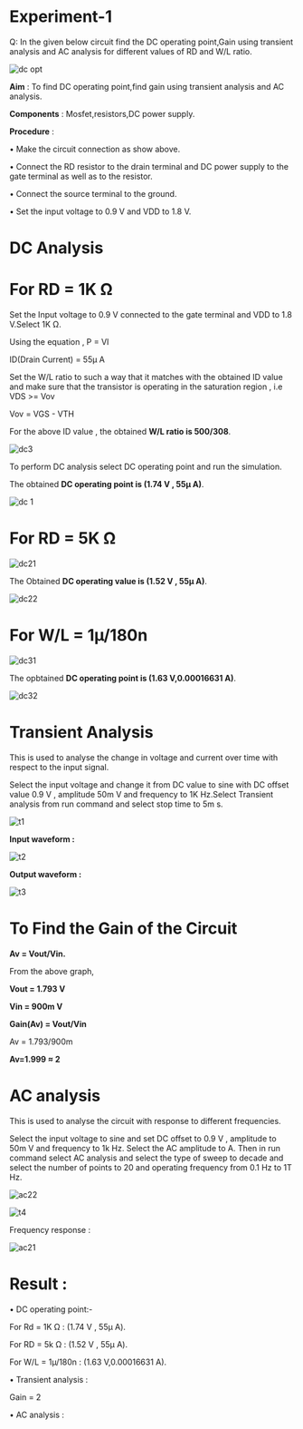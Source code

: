 # Experiment-1

Q: In the given below circuit find the DC operating point,Gain using transient analysis and AC analysis for different values of RD and W/L ratio.

![dc opt](https://github.com/user-attachments/assets/f3a5e0b0-b36c-4b9e-83ab-77ce82b5c2bc)

**Aim** : To find DC operating point,find gain using transient analysis and AC analysis.

**Components** : Mosfet,resistors,DC power supply.

**Procedure** :

• Make the circuit connection as show above.

• Connect the RD resistor to the drain terminal and DC power supply to the gate terminal as well as to the resistor.

• Connect the source terminal to the ground.

• Set the input voltage to 0.9 V and VDD to 1.8 V.

# DC Analysis

# For RD = 1K Ω
Set the Input voltage to 0.9 V connected to the gate terminal and VDD to 1.8 V.Select 1K Ω.

Using the equation , P = VI 

ID(Drain Current) = 55µ A

Set the W/L ratio to such a way that it matches with the obtained ID value and make sure that the transistor is operating in the saturation region , i.e VDS >= Vov 

Vov = VGS - VTH

For the above ID value , the obtained **W/L ratio is 500/308**.

![dc3](https://github.com/user-attachments/assets/ed317ed3-6cd0-4471-8f0d-d522be2ebb4a)

To perform DC analysis select DC operating point and run the simulation.

The obtained **DC operating point is (1.74 V , 55µ A)**.

![dc 1](https://github.com/user-attachments/assets/d3d75b10-c8e8-4850-8024-e2d208245512)

# For RD = 5K Ω

![dc21](https://github.com/user-attachments/assets/8c3287c5-7955-4e61-b5f3-7efeb8afd642)

The Obtained **DC operating value is (1.52 V , 55µ A)**.

![dc22](https://github.com/user-attachments/assets/09936f8c-8bde-428b-8425-0c6abd105910)

# For W/L = 1µ/180n 

![dc31](https://github.com/user-attachments/assets/5df331d7-c15f-4c87-8942-ed55489feadc)

The opbtained **DC operating point is (1.63 V,0.00016631 A)**.

![dc32](https://github.com/user-attachments/assets/dd778d5d-ad2f-478d-a523-c58f202d29f7)

# Transient Analysis

This is used to analyse the change in voltage and current over time with respect to the input signal.

Select the input voltage and change it from DC value to sine with DC offset value 0.9 V , amplitude 50m V and frequency to 1K Hz.Select Transient analysis from run command and select stop time to 5m s.

![t1](https://github.com/user-attachments/assets/47d26a58-0340-4d77-9ef7-20892cc38449)

**Input waveform :**

![t2](https://github.com/user-attachments/assets/9c4e42ab-a424-4c9e-8874-f1ea67fb6189)

**Output waveform :**

![t3](https://github.com/user-attachments/assets/38aa10e9-43bd-4b21-9293-797ff7a2d61d)

# To Find the Gain of the Circuit

**Av = Vout/Vin.**

From the above graph,

**Vout = 1.793 V**

**Vin = 900m V**

**Gain(Av) = Vout/Vin**

Av = 1.793/900m

**Av=1.999 ≈ 2**

# AC analysis

This is used to analyse the circuit with response to different frequencies.

Select the input voltage to sine and set DC offset to 0.9 V , amplitude to 50m V and frequency to 1k Hz. Select the AC amplitude to A. Then in run command select AC analysis and select the type of sweep to decade and select the number of points to 20 and operating frequency from 0.1 Hz to 1T Hz.

![ac22](https://github.com/user-attachments/assets/580bbd44-765e-44c1-8072-370635219ef7)

![t4](https://github.com/user-attachments/assets/107075fe-312c-43a3-b5aa-76bd048d0c86)

Frequency response : 

![ac21](https://github.com/user-attachments/assets/56301bff-2253-4f58-944a-67b4ee7a233f)

# Result : 

• DC operating point:-

For Rd = 1K Ω : (1.74 V , 55µ A).

For RD = 5k Ω : (1.52 V , 55µ A).

For W/L = 1µ/180n : (1.63 V,0.00016631 A).

• Transient analysis :

Gain = 2

• AC analysis : 


